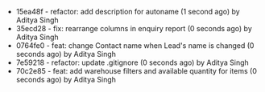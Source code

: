 * 15ea48f - refactor: add description for autoname (1 second ago) by Aditya Singh
* 35ecd28 - fix: rearrange columns in enquiry report (0 seconds ago) by Aditya Singh
* 0764fe0 - feat: change Contact name when Lead's name is changed (0 seconds ago) by Aditya Singh
* 7e59218 - refactor: update .gitignore (0 seconds ago) by Aditya Singh
* 70c2e85 - feat: add warehouse filters and available quantity for items (0 seconds ago) by Aditya Singh
